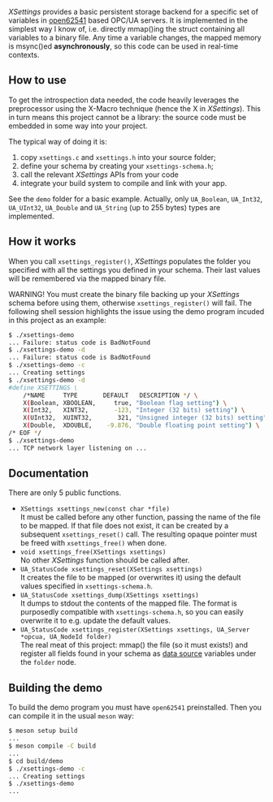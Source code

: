 *XSettings* provides a basic persistent storage backend for a specific
set of variables in [open62541](https://github.com/open62541/open62541)
based OPC/UA servers. It is implemented in the simplest way I know of,
i.e. directly mmap()ing the struct containing all variables to a binary
file. Any time a variable changes, the mapped memory is msync()ed
**asynchronously**, so this code can be used in real-time contexts.

How to use
----------

To get the introspection data needed, the code heavily leverages the
preprocessor using the X-Macro technique (hence the X in *XSettings*).
This in turn means this project cannot be a library: the source code
must be embedded in some way into your project.

The typical way of doing it is:

1. copy `xsettings.c` and `xsettings.h` into your source folder;
2. define your schema by creating your `xsettings-schema.h`;
3. call the relevant *XSettings* APIs from your code
4. integrate your build system to compile and link with your app.

See the `demo` folder for a basic example. Actually, only `UA_Boolean`,
`UA_Int32`, `UA_UInt32`, `UA_Double` and `UA_String` (up to 255 bytes)
types are implemented.

How it works
------------

When you call `xsettings_register()`, *XSettings* populates the folder
you specified with all the settings you defined in your schema. Their
last values will be remembered via the mapped binary file.

WARNING! You must create the binary file backing up your *XSettings*
schema before using them, otherwise `xsettings_register()` will fail.
The following shell session highlights the issue using the demo program
incuded in this project as an example:

```sh
$ ./xsettings-demo
... Failure: status code is BadNotFound
$ ./xsettings-demo -d
... Failure: status code is BadNotFound
$ ./xsettings-demo -c
... Creating settings
$ ./xsettings-demo -d
#define XSETTINGS \
    /*NAME     TYPE       DEFAULT   DESCRIPTION */ \
    X(Boolean, XBOOLEAN,     true, "Boolean flag setting") \
    X(Int32,   XINT32,       -123, "Integer (32 bits) setting") \
    X(UInt32,  XUINT32,       321, "Unsigned integer (32 bits) setting") \
    X(Double,  XDOUBLE,    -9.876, "Double floating point setting") \
/* EOF */
$ ./xsettings-demo
... TCP network layer listening on ...
```

Documentation
-------------

There are only 5 public functions.

- `XSettings xsettings_new(const char *file)`<br>
  It must be called before any other function, passing the name of the
  file to be mapped. If that file does not exist, it can be created by
  a subsequent `xsettings_reset()` call. The resulting opaque pointer
  must be freed with `xsettings_free()` when done.
- `void xsettings_free(XSettings xsettings)`<br>
  No other *XSettings* function should be called after.
- `UA_StatusCode xsettings_reset(XSettings xsettings)`<br>
  It creates the file to be mapped (or overwrites it) using the default
  values specified in `xsettings-schema.h`.
- `UA_StatusCode xsettings_dump(XSettings xsettings)`<br>
  It dumps to stdout the contents of the mapped file. The format is
  purposedly compatible with `xsettings-schema.h`, so you can easily
  overwrite it to e.g. update the default values.
- `UA_StatusCode xsettings_register(XSettings xsettings, UA_Server *opcua, UA_NodeId folder)`<br>
  The real meat of this project: mmap() the file (so it must exists!)
  and register all fields found in your schema as
  [data source](https://www.open62541.org/doc/1.3/server.html#data-source-callback)
  variables under the `folder` node.

Building the demo
-----------------

To build the demo program you must have `open62541` preinstalled. Then
you can compile it in the usual `meson` way:
```sh
$ meson setup build
...
$ meson compile -C build
...
$ cd build/demo
$ ./xsettings-demo -c
... Creating settings
$ ./xsettings-demo
...
```
